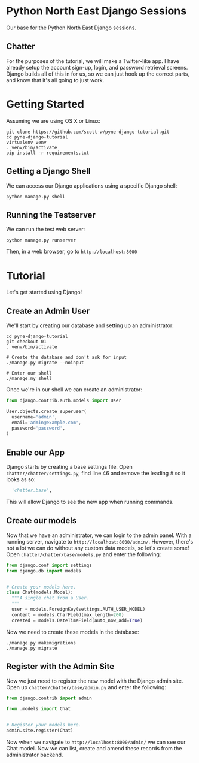 Python North East Django Sessions
==================================

Our base for the Python North East Django sessions.

Chatter
-------

For the purposes of the tutorial, we will make a Twitter-like app.
I have already setup the account sign-up, login, and password retrieval screens.
Django builds all of this in for us, so we can just hook up the correct parts,
and know that it's all going to just work.

Getting Started
===============

Assuming we are using OS X or Linux:

```
git clone https://github.com/scott-w/pyne-django-tutorial.git
cd pyne-django-tutorial
virtualenv venv
. venv/bin/activate
pip install -r requirements.txt
```

Getting a Django Shell
----------------------

We can access our Django applications using a specific Django shell:

```
python manage.py shell
```

Running the Testserver
----------------------

We can run the test web server:

```
python manage.py runserver
```

Then, in a web browser, go to `http://localhost:8000`

Tutorial
========

Let's get started using Django!

Create an Admin User
------

We'll start by creating our database and setting up an administrator:

```
cd pyne-django-tutorial
git checkout 01
. venv/bin/activate

# Create the database and don't ask for input
./manage.py migrate --noinput

# Enter our shell
./manage.my shell
```

Once we're in our shell we can create an administrator:

```python
from django.contrib.auth.models import User

User.objects.create_superuser(
  username='admin',
  email='admin@example.com',
  password='password',
)
```

Enable our App
--------------

Django starts by creating a base settings file. Open
`chatter/chatter/settings.py`, find line 46 and remove the leading # so it
looks as so:

```python
  'chatter.base',
```

This will allow Django to see the new app when running commands.

Create our models
-----------------

Now that we have an administrator, we can login to the admin panel. With a
running server, navigate to `http://localhost:8000/admin/`. However, there's
not a lot we can do without any custom data models, so let's create some! Open
`chatter/chatter/base/models.py` and enter the following:

```python
from django.conf import settings
from django.db import models


# Create your models here.
class Chat(models.Model):
  """A single chat from a User.
  """
  user = models.ForeignKey(settings.AUTH_USER_MODEL)
  content = models.CharField(max_length=200)
  created = models.DateTimeField(auto_now_add=True)
```

Now we need to create these models in the database:

```
./manage.py makemigrations
./manage.py migrate
```

Register with the Admin Site
----------------------------

Now we just need to register the new model with the Django admin site. Open up
`chatter/chatter/base/admin.py` and enter the following:

```python
from django.contrib import admin

from .models import Chat


# Register your models here.
admin.site.register(Chat)
```

Now when we navigate to `http://localhost:8000/admin/` we can see our Chat
model. Now we can list, create and amend these records from the administrator
backend.
